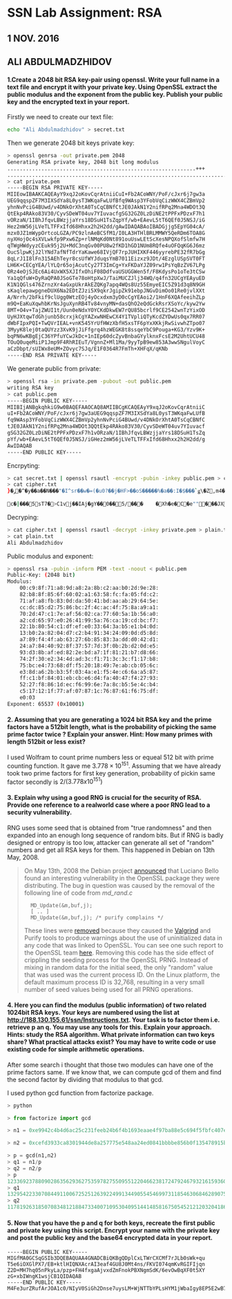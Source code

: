 # **SSN Lab Assignment: RSA**

## 1 NOV. 2016

## **ALI ABDULMADZHIDOV**

#### **1.Create a 2048 bit RSA key-pair using openssl. Write your full name in a text file and encrypt it with your private key. Using OpenSSL extract the public modulus and the exponent from the public key. Publish your public key and the encrypted text in your report.**

Firstly we need to create our text file:

```bash
echo "Ali Abdulmadzhidov" > secret.txt
```



Then we generate 2048 bit keys private key:
```bash
> openssl genrsa -out private.pem 2048
Generating RSA private key, 2048 bit long modulus
.............................................................+++
................................................................................................+++
> cat private.pem
-----BEGIN RSA PRIVATE KEY-----
MIIEowIBAAKCAQEAyY9xqJ2oKovCqrAtniiCuI+Fb2ACoWNY/PoF/cJxr6j7gw3a
UEG9qqspZF7M3IXSdYa8L0ysT3WKqaFwLUfBfq9WAsp3YFobVqCizWWX4CZBmVp2
yhnNvPciG4BUwd/v4DNkOrXhtA0TsCqCBNfCtJE0JAkN1Y2nifRPq2Mna4WDOt3Q
QtEkp4RAko83V30/CyvSDeWT04uv7YIuvacfgSG32GZ0LzDiNE2tPPFxPDzxF7h1
vORzaN/1IBhJfqvLBWzjjaYrs18DSuH1TsZqpYf/wb+EAevL5tT6QEf0J5NSJ/iG
Hez2mW56jLVeTLTFFxIfd68Hhxx2h2H2dd/gAwIDAQABAoIBADGjjg5EpYG04cA/
mzx0JZ1mWypOrtcoLGZA/PC9zlnAeBCSfM1/I0LA3HTHlBRLMMWY5QeRDm6TOA8G
nyXHojOc4sXVLwkfp9Pxw6Zp+rlNMqKd0Nt891ouUswLEtScXesNPQXofSlmfw7H
qTWgHWdyyzCEuk95j2U+MdC3nqGv00PU8w2fKD1hGD1NUm8RQfe4uOFQqKG6J6mz
OucSlpwKjJ2lYNd7afNfTdrYaKawe68IVjQF7rpJUHIXKF446yyrebPE32fR7bGg
8qLrJ1I8lFn315AEhTeyr8csUfWYJduqsYmB7011Eizxz9JDt/4EzglUSpSVT0FT
LH6K+CECgYEA/lYLQr65ojAcutCy27T3ImCg+YxFKDaYJZ09rw1PsYqBzZV67LPg
ORz4eOjSJEc6Ai4UxWX5XJIfxOhiF08DdfvaUSUGGWen5f/F8KdysPo1oTe3tCSw
Ya1qQfuW+DyRaQPA0JSoGTe78oHtpXwJ/TaiMUCZJlj34WQ/q4fn32UCgYEAyuED
K1N1QGls476ZrnzXr4aGxpUkrAkEZQKg7apq4WQs8Uz55EmyeEIC5Z91d3q8N9GH
sKaqlepawpgneDUX6Na2EDtZJzi5X9qkrJgipZk91ebpJNGvDimOo01Re0jvlXXt
A/Nrrh/2bFkif9clUgg0WtzEOj4yOcxdxm3yD0cCgYEAoi2/1HnF6XQAfeeihZLp
m9Q+EaKuXqwhbKrNsJguXynRB4Tv84vnyMN+dasQhO2eQdGckRsrXSoYc/kyw2Yw
8MT+O4v+TajZWUI1t/Uun0eNdxYOYCKdDkwEW7rQU85bcrlf9CE2542wnTzYixOD
UyHJXtqwTdGhjunb58crxjkCgYAZxwNHEwCX4Y1TVpliQTyKcdZYDwUs0qx7RR07
dWbFIpxPQI+TwQVrIEAL+vnK545YrUfHWzXbfH5xsTF6pYxXKkjRwSivwhZTpo07
3MyyK8lej0taQUYzz3XvK9jJiFfgrq4hzWEGK8t8ssqeYbC9Pouga+KG3/Yzv9K+
bqPN6wKBgEjC36YPfuYCwJkDc+1nIEp60dcZyvBnbaGYylknxFcsE2M2UhtUCU48
TOuQ0uqeMiiP1Jmp9F4RhRIEuT/VgnnZ+Ml1Ma/9yyTpB9ew853A3wwSNgulVoyC
aCzDbpt/sUIWx8eUM+ZOvyc7SJq/E1F0364R7FmTh+XHFqX/qKNb
-----END RSA PRIVATE KEY-----
```
We generate public from private:
```bash
> openssl rsa -in private.pem -pubout -out public.pem
writing RSA key
> cat public.pem
-----BEGIN PUBLIC KEY-----
MIIBIjANBgkqhkiG9w0BAQEFAAOCAQ8AMIIBCgKCAQEAyY9xqJ2oKovCqrAtniiC
uI+Fb2ACoWNY/PoF/cJxr6j7gw3aUEG9qqspZF7M3IXSdYa8L0ysT3WKqaFwLUfB
fq9WAsp3YFobVqCizWWX4CZBmVp2yhnNvPciG4BUwd/v4DNkOrXhtA0TsCqCBNfC
tJE0JAkN1Y2nifRPq2Mna4WDOt3QQtEkp4RAko83V30/CyvSDeWT04uv7YIuvacf
gSG32GZ0LzDiNE2tPPFxPDzxF7h1vORzaN/1IBhJfqvLBWzjjaYrs18DSuH1TsZq
pYf/wb+EAevL5tT6QEf0J5NSJ/iGHez2mW56jLVeTLTFFxIfd68Hhxx2h2H2dd/g
AwIDAQAB
-----END PUBLIC KEY-----
```

Encrpyting:

```bash
> cat secret.txt | openssl rsautl -encrypt -pubin -inkey public.pem > cipher.txt
> cat cipher.txt
}�ݛ�^�y��a��N���"�I^sr��w�=(�u0?��j�HF>��oS�����%�a��:I�$���`ǥ\�Z,m4�|v���
                                                                               ��
c�|���5sT7�>C1vj��IAj�gY��0��5/���	�Xh�e�C�e""���JX2�Z�n�~���!Ϳ����H���l%�R�h�	TŤ",�H���2G��M��&�{"��h��J��P`��KI���tXbۈ�U��u�d�l.%
```

Decryping:
```bash
> cat cipher.txt | openssl rsautl -decrypt -inkey private.pem > plain.txt
> cat plain.txt
Ali Abdulmadzhidov  
```

Public modulus and exponent:
```bash
> openssl rsa -pubin -inform PEM -text -noout < public.pem
Public-Key: (2048 bit)
Modulus:
    00:c9:8f:71:a8:9d:a8:2a:8b:c2:aa:b0:2d:9e:28:
    82:b8:8f:85:6f:60:02:a1:63:58:fc:fa:05:fd:c2:
    71:af:a8:fb:83:0d:da:50:41:bd:aa:ab:29:64:5e:
    cc:dc:85:d2:75:86:bc:2f:4c:ac:4f:75:8a:a9:a1:
    70:2d:47:c1:7e:af:56:02:ca:77:60:5a:1b:56:a0:
    a2:cd:65:97:e0:26:41:99:5a:76:ca:19:cd:bc:f7:
    22:1b:80:54:c1:df:ef:e0:33:64:3a:b5:e1:b4:0d:
    13:b0:2a:82:04:d7:c2:b4:91:34:24:09:0d:d5:8d:
    a7:89:f4:4f:ab:63:27:6b:85:83:3a:dd:d0:42:d1:
    24:a7:84:40:92:8f:37:57:7d:3f:0b:2b:d2:0d:e5:
    93:d3:8b:af:ed:82:2e:bd:a7:1f:81:21:b7:d8:66:
    74:2f:30:e2:34:4d:ad:3c:f1:71:3c:3c:f1:17:b8:
    75:bc:e4:73:68:df:f5:20:18:49:7e:ab:cb:05:6c:
    e3:8d:a6:2b:b3:5f:03:4a:e1:f5:4e:c6:6a:a5:87:
    ff:c1:bf:84:01:eb:cb:e6:d4:fa:40:47:f4:27:93:
    52:27:f8:86:1d:ec:f6:99:6e:7a:8c:b5:5e:4c:b4:
    c5:17:12:1f:77:af:07:87:1c:76:87:61:f6:75:df:
    e0:03
Exponent: 65537 (0x10001) 
```
#### **2. Assuming that you are generating a 1024 bit RSA key and the prime factors have a 512bit length, what is the probability of picking the same prime factor twice ? Explain your answer. Hint: How many primes with length 512bit or less exist?**
I used Wolfram to count prime numbers less or equeal 512 bit with prime counting function. It gave me $3.778×10^{151}$. Assuming that we have already took two prime factors for first key generation, probability of pickin same factor secondly is $2/(3.778x10^{151})$

#### **3. Explain why using a good RNG is crucial for the security of RSA. Provide one reference to a realworld case where a poor RNG lead to a security vulnerability.**

RNG uses some seed that is obtained from "true randomness" and then expanded into an enough long sequence of random bits. But if RNG is badly designed or entropy is too low, attacker can generate all set of "random" numbers and get all RSA keys for them. This happened in Debian on 13th May, 2008.



>On May 13th, 2008 the Debian project [announced](http://www.debian.org/security/2008/dsa-1571) that Luciano Bello found an interesting vulnerability in the OpenSSL package they were distributing. The bug in question was caused by the removal of the following line of code from *md_rand.c*
>
>```
>	MD_Update(&m,buf,j);
>	[ .. ]
>	MD_Update(&m,buf,j); /* purify complains */
>
>```
>
>These lines were [removed](http://svn.debian.org/viewsvn/pkg-openssl/openssl/trunk/rand/md_rand.c?rev=141&view=diff&r1=141&r2=140&p1=openssl/trunk/rand/md_rand.c&p2=/openssl/trunk/rand/md_rand.c) because they caused the [Valgrind](http://valgrind.org/) and Purify tools to produce warnings about the use of uninitialized data in any code that was linked to OpenSSL. You can see one such report to the OpenSSL team [here](http://rt.openssl.org/Ticket/Display.html?id=521&user=guest&pass=guest). Removing this code has the side effect of crippling the seeding process for the OpenSSL PRNG. Instead of mixing in random data for the initial seed, the only "random" value that was used was the current process ID. On the Linux platform, the default maximum process ID is 32,768, resulting in a very small number of seed values being used for all PRNG operations.

#### **4. Here you can find the modulus (public information) of two related 1024bit RSA keys. Your keys are numbered using the list at http://188.130.155.61/ssn/Instructions.txt. Your task is to factor them i.e. retrieve p an q. You may use any tools for this. Explain your approach. Hints: study the RSA algorithm. What private information can two keys share? What practical attacks exist? You may have to write code or use existing code for simple arithmetic operations.**

After some search i thought that those two modules can have one of the prime factors same. If we know that, we can compute gcd of them and find the second factor by dividing that modulus to that gcd. 

I used python gcd function from factorize package.

```python
> python

> from factorize import gcd 

> n1 = 0xe9942c4b4d6ac25c231feeb24b6f4b1693eaae4f97ba88e5c694f5fbfc407e92d94721035701cac023779a7f8194f09d0cb789ecfc5295234ef8aa62af446205223aa76760fe307ee1ab4e673e4c8b6bfa73a7e147e1fc606808efc5d666167a243c15cd82649d2bfe9ebcec01a97174b795d8cc6fb16c85a780ad70b23081d5L

> n2 = 0xcefd3933ca8301944de8a257775e548aa24ed0841bbbbe856b0f135478915b84269b0327620e0f4e7c9ccad67cd8120cd33e7d6a7e95a5048a49a113a0139c9411a77aa88bf1adea12535bf62b4d8c6187ea51e34f79c746e12e014cd20d6f6856086682763ef99ace1415b795b9a6b433a2a77d97cf6e574e68bb79e6d2d935L

> p = gcd(n1,n2)
> q1 = n1/p
> q2 = n2/p
> p
12336923788090286356293627535978275509551220466238172479246793216159360335428847896624687800304548541969352090497660685258440656283878171775822761663689487L
> q1
13295422330708449110067252512639224991344905545469973118546306846289075340318998707440336389737909413394085643161387183061984759796006678714338310382464219L
> q2
11781926318507083481218847334007109530409514414858167505452121203204186409125960928535186740269539163113911343169540614819969269523937063201798084176338811L
```

#### **5. Now that you have the p and q for both keys, recreate the first public and private key using this script. Encrypt your name with the private key and post the public key and the base64 encrypted data in your report.**

```
-----BEGIN PUBLIC KEY-----
MIGfMA0GCSqGSIb3DQEBAQUAA4GNADCBiQKBgQDplCxLTWrCXCMf7rJLb0sWk+qu
T5e6iOXGlPX7/EB+ktlHIQNXAcrAI3eaf4GU8J0Mt4ns/FKVI074qmKvRGIFIjqn
Z2D+MH7hq05nPkyLa/pzp+FH4fxgaAjvxdZmFnokPBXNgmSdK/6evOwBqXF0t5XY
zG+xbIWngK1wsjCB1QIDAQAB
-----END PUBLIC KEY-----
M4Fe3urZRufArJOA1c0/NIyV0SiGh2Dnse7uysLM+WjNTTbYPLsHYM1jWbaIgy8EP5E2wB7485IvbHqutjlySFlG5feRgue+U7rA3ABLkq4uzK4bfokxfThbaUX37KQ3WbjIoNNDs1z3DCetVqLDoocpp2y4c/Q40NuwHHDmZts=
```

